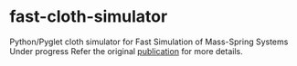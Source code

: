 # fast-cloth-simulator
Python/Pyglet cloth simulator for Fast Simulation of Mass-Spring Systems
Under progress
Refer the original [publication](https://www.cs.utah.edu/~ladislav/liu13fast/liu13fast.pdf) for more details.
